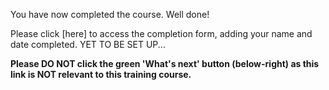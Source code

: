 You have now completed the course. Well done! 

Please click [here] to access the completion form, adding your name and date completed. YET TO BE SET UP...

**Please DO NOT click the green 'What's next' button (below-right) as this link is NOT relevant to this training course.**
